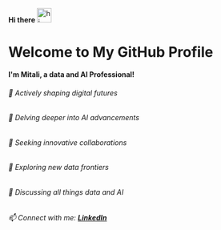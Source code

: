 **Hi there** <img src="https://user-images.githubusercontent.com/1303154/88677602-1635ba80-d120-11ea-84d8-d263ba5fc3c0.gif" width="29" alt="hi"> 
# Welcome to My GitHub Profile

**I'm Mitali, a data and AI Professional!**

###### 🔭 Actively shaping digital futures
###### 🌱 Delving deeper into AI advancements
###### 👯 Seeking innovative collaborations
###### 🤔 Exploring new data frontiers
###### 💬 Discussing all things data and AI
###### 📫 Connect with me: <b><a href='https://www.linkedin.com/in/mitalibansal' target='_blank'>LinkedIn</a></b>
